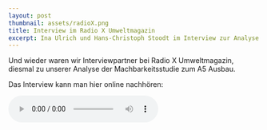 ```yaml
---
layout: post
thumbnail: assets/radioX.png
title: Interview im Radio X Umweltmagazin
excerpt: Ina Ulrich und Hans-Christoph Stoodt im Interview zur Analyse der A5 Machbarkeitsstudie
---
```


Und wieder waren wir Interviewpartner bei Radio X Umweltmagazin, diesmal zu unserer Analyse der Machbarkeitsstudie zum A5 Ausbau.

Das Interview kann man hier online nachhören:

<audio controls style="display: block;">
  <source src="/assets/2024-09-27/radiox-2024-09-27.mp3" type="audio/mp3" />
  <a href="/assets/2024-09-27/radiox-2024-09-27.mp3">Download</a>
</audio>
